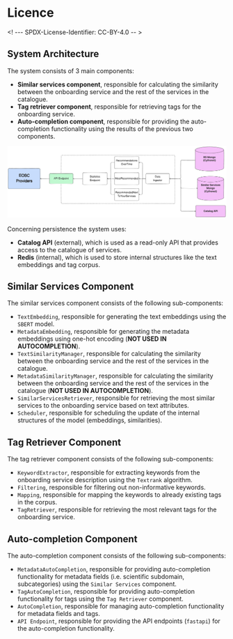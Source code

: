 # Licence

<! --- SPDX-License-Identifier: CC-BY-4.0  -- >

## System Architecture

The system consists of 3 main components:

- **Similar services component**, responsible for calculating the similarity between the onboarding service and the rest of the services in the catalogue.
- **Tag retriever component**, responsible for retrieving tags for the onboarding service.
- **Auto-completion component**, responsible for providing the auto-completion functionality using the results of the previous two components.

![System Architecture](assets/provider_insights_architecture.png)

Concerning persistence the system uses:

- **Catalog API** (external), which is used as a read-only API that provides access to the catalogue of services.
- **Redis** (internal), which is used to store internal structures like the text embeddings and tag corpus.

## Similar Services Component

The similar services component consists of the following sub-components:

- `TextEmbedding`, responsible for generating the text embeddings using the `SBERT` model.
- `MetadataEmbedding`, responsible for generating the metadata embeddings using one-hot encoding (**NOT USED IN AUTOCOMPLETION**).
- `TextSimilarityManager`, responsible for calculating the similarity between the onboarding service and the rest of the services in the catalogue.
- `MetadataSimilarityManager`, responsible for calculating the similarity between the onboarding service and the rest of the services in the catalogue (**NOT USED IN AUTOCOMPLETION**).
- `SimilarServicesRetriever`, responsible for retrieving the most similar services to the onboarding service based on text attributes.
- `Scheduler`, responsible for scheduling the update of the internal structures of the model (embeddings, similarities).

## Tag Retriever Component

The tag retriever component consists of the following sub-components:

- `KeywordExtractor`, responsible for extracting keywords from the onboarding service description using the `Textrank` algorithm.
- `Filtering`, responsible for filtering out non-informative keywords.
- `Mapping`, responsible for mapping the keywords to already existing tags in the corpus.
- `TagRetriever`, responsible for retrieving the most relevant tags for the onboarding service.


## Auto-completion Component

The auto-completion component consists of the following sub-components:

- `MetadataAutoCompletion`, responsible for providing auto-completion functionality for metadata fields (i.e. scientific subdomain, subcategories) using the `Similar Services` component.
- `TagAutoCompletion`, responsible for providing auto-completion functionality for tags using the `Tag Retriever` component.
- `AutoCompletion`, responsible for managing auto-completion functionality for metadata fields and tags.
- `API Endpoint`, responsible for providing the API endpoints (`fastapi`) for the auto-completion functionality.
